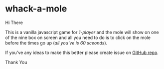 # whack-a-mole
Hi There

This is a vanilla javascript game for *1-player* and the mole will show on one of the nine box on screen and all you need to do is to click on the mole before the times go up (*all you've is 60 sceonds*).

If you've any ideas to make this better please create issue on [GitHub repo](https://github.com/rajatgupta24/whack-a-mole).

Thank You
